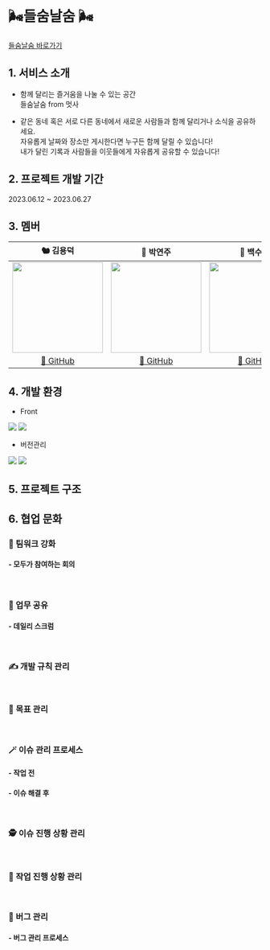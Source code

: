 # 🌬들숨날숨 🌬
<a href='https://github.com/FRONTENDSCHOOL5/WeNeed'>들숨날숨 바로가기</a>

## 1. 서비스 소개
- 함께 달리는 즐거움을 나눌 수 있는 공간<br>
들숨날숨 from 멋사

- 같은 동네 혹은 서로 다른 동네에서 새로운 사람들과 함께 달리거나 소식을 공유하세요.<br>
자유롭게 날짜와 장소만 게시한다면 누구든 함께 달릴 수 있습니다!<br>
내가 달린 기록과 사람들을 이웃들에게 자유롭게 공유할 수 있습니다!

## 2. 프로젝트 개발 기간

2023.06.12 ~ 2023.06.27

## 3. 멤버
|                                    **🐿 김용덕**                                    |                                    **💜 박연주**                                    |                                 **🌿 백수연**                                 |                                    **🐕 이양래**                                    |
| :---------------------------------------------------------------------------------: | :---------------------------------------------------------------------------------: | :---------------------------------------------------------------------------: | :---------------------------------------------------------------------------------: |
| <img src="https://avatars.githubusercontent.com/yongdeok97" height=180 width=180> | <img src="https://avatars.githubusercontent.com/parkyeonjux" height=180 width=180> | <img src="https://avatars.githubusercontent.com/sypaik-dev" height=180 width=180> | <img src="https://avatars.githubusercontent.com/withLeche" height=180 width=180> |
|                        [🔗 GitHub](https://github.com/yongdeok97)<br/>                          |                        [🔗 GitHub](https://github.com/parkyeonjux)<br/>                          |           [🔗 GitHub](https://github.com/sypaik-dev)<br/>           |                        [🔗 GitHub](https://github.com/withLeche)<br/>                          |

## 4. 개발 환경
- Front 
<img src="https://img.shields.io/badge/react-61DAFB?style=for-the-badge&logo=react&logoColor=black">
<img src="https://img.shields.io/badge/styled components-DB7093?style=for-the-badge&logo=styled-components&logoColor=white">

- 버전관리
<img src="https://img.shields.io/badge/git-F05032?style=for-the-badge&logo=git&logoColor=white">
<img src="https://img.shields.io/badge/github-181717?style=for-the-badge&logo=github&logoColor=white">

## 5. 프로젝트 구조


## 6. 협업 문화

### 💪 팀워크 강화
#### - 모두가 참여하는 회의

<br/>

### 📌 업무 공유
#### - 데일리 스크럼

<br/>

### ✍ 개발 규칙 관리

<br/>

### 🎯 목표 관리

<br/>

### 🪄 이슈 관리 프로세스
#### - 작업 전
#### - 이슈 해결 후 
<br/>

### 🕵 이슈 진행 상황 관리

<br/>

### 📆 작업 진행 상황 관리

<br/>

### 🐛 버그 관리

#### - 버그 관리 프로세스


